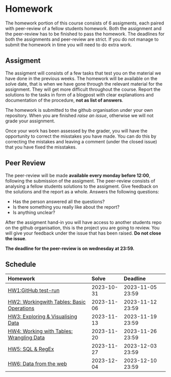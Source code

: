 # Homework

The homework portion of this course consists of 6 assigments, each paired with
peer-review of a fellow students homework. Both the assignment and the
peer-review has to be finished to pass the homework.    The deadlines for both
the assignments and peer-review are strict. If you do not manage to submit the
homework in time you will need to do extra work.

## Assigment 

The assigment will consists of a few tasks that test you on the material we have
done in the previous weeks. The homework will be available on the solve date,
that is when we have gone through the relevant material for the assignment. They
will get more difficult throughout the course. Report the solutions to the tasks
in form of a blogpost with clear explanations and documentation of the
procedure, **not as list of answers**.

The homework is submitted to the github organisation under your own repository.
When you are finished *raise an issue*, otherwise we will not grade your
assignment.

Once your work has been assessed by the grader, you will have the opportunity to
correct the misstakes you have made. You can do this by correcting the mistakes
and leaving a comment (under the closed issue) that you have fixed the misstakes.

## Peer Review

The peer-review will be made **available every monday before 12:00**, following
the submission of the assigment. The peer-review consists of analysing a fellow
students solutions to the assigment. Give feedback on the solutions and the
report as a whole. Answers the following questions:

- Has the person answered all the questions? 
- Is there something you really like about the report?
- Is anything unclear? 

After the assigment hand-in you will have access to another students repo on the
github organisation, this is the project you are going to review. You will give
your feedback under the issue that has been raised. **Do not close the issue**.

**The deadline for the peer-review is on wednesday at 23:59.**

## Schedule

| Homework                            | Solve      | Deadline         |
|:------------------------------------|:-----------|:-----------------| 
| [HW1:GitHub test-run](/homework/1) | 2023-10-31 | 2023-11-05 23:59 | 
| [HW2: Workingwith Tables: Basic Operations](/homework/2)| 2023-11-06 | 2023-11-12 23:59 | 
| [HW3: Exploring & Visualising Data](/homework/3)    | 2023-11-13 | 2023-11-19 23:59 | 
| [HW4: Working with Tables: Wrangling Data]() | 2023-11-20 | 2023-11-26 23:59 | 
| [HW5: SQL & RegEx]()             | 2023-11-27 | 2023-12-03 23:59 | 
| [HW6: Data from the web]()       | 2023-12-04 | 2023-12-10 23:59 |
